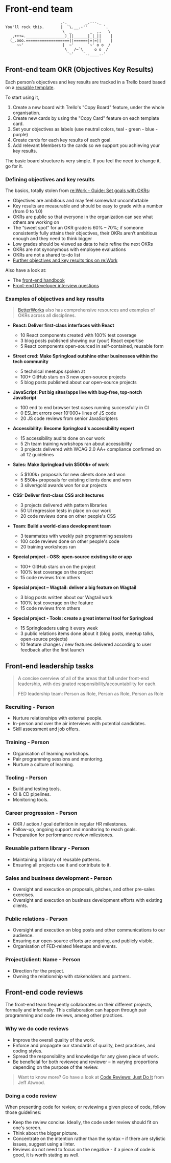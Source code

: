 # Front-end team

```
                        ,-.        _.---._
You'll rock this.       |  `\.__.-''       `.
                         \  _        _  ,.   \
   ,+++=._________________)_||______|_|_||    |
  (_.ooo.===================||======|=|=||    |
     ~~'                 |  ~'      `~' o o  /
                          \   /~`\     o o  /
                           `~'    `-.____.-'
```

## Front-end team OKR (Objectives Key Results)

Each person’s objectives and key results are tracked in a Trello board based on a [reusable template](https://trello.com/b/URsGqKMe/person-s-okr-template).

To start using it,

1. Create a new board with Trello's "Copy Board" feature, under the whole organisation.
2. Create new cards by using the "Copy Card" feature on each template card.
3. Set your objectives as labels (use neutral colors, teal - green - blue - purple)
4. Create cards for each key results of each goal.
5. Add relevant Members to the cards so we support you achieving your key results.

The basic board structure is very simple. If you feel the need to change it, go for it.

### Defining objectives and key results

The basics, totally stolen from [re:Work - Guide: Set goals with OKRs](https://rework.withgoogle.com/guides/set-goals-with-okrs/steps/introduction/):

- Objectives are ambitious and may feel somewhat uncomfortable
- Key results are measurable and should be easy to grade with a number (from 0 to 1.0)
- OKRs are public so that everyone in the organization can see what others are working on
- The “sweet spot” for an OKR grade is 60% – 70%; if someone consistently fully attains their objectives, their OKRs aren’t ambitious enough and they need to think bigger
- Low grades should be viewed as data to help refine the next OKRs
- OKRs are not synonymous with employee evaluations
- OKRs are not a shared to-do list
- [Further objectives and key results tips on re:Work](https://rework.withgoogle.com/guides/set-goals-with-okrs/steps/set-objectives-and-develop-key-results/)

Also have a look at:

- The [front-end handbook](https://www.frontendhandbook.com/practice/types-of-front-end-dev.html)
- [Front-end Developer interview questions](https://github.com/h5bp/Front-end-Developer-Interview-Questions)

### Examples of objectives and key results

> [BetterWorks](https://www.betterworks.com/resources/) also has comprehensive resources and examples of OKRs across all disciplines.

- __React: Deliver first-class interfaces with React__
    - 10 React components created with 100% test coverage
    - 3 blog posts published showing our (your) React expertise
    - 5 React components open-sourced in self-contained, reusable form

- __Street cred: Make Springload outshine other businesses within the tech community__
    - 5 technical meetups spoken at
    - 100+ GitHub stars on 3 new open-source projects
    - 5 blog posts published about our open-source projects

- __JavaScript: Put big sites/apps live with bug-free, top-notch JavaScript__
    - 100 end to end browser test cases running successfully in CI
    - 0 ESLint errors over 10'000+ lines of JS code
    - 20 JS code reviews from senior JavaScripters

- __Accessibility: Become Springload's accessibility expert__
    - 15 accessibility audits done on our work
    - 5 2h team training workshops ran about accessibility
    - 3 projects delivered with WCAG 2.0 AA+ compliance confirmed on all 12 guidelines

- __Sales: Make Springload win $500k+ of work__
    - 5 $100k+ proposals for new clients done and won
    - 5 $50k+ proposals for existing clients done and won
    - 3 silver/gold awards won for our projects

- __CSS: Deliver first-class CSS architectures__
    - 3 projects delivered with pattern libraries
    - 50 UI regression tests in place on our work
    - 20 code reviews done on other people's CSS

- __Team: Build a world-class development team__
    - 3 teammates with weekly pair programming sessions
    - 100 code reviews done on other people's code
    - 20 training workshops ran

- __Special project - OSS: open-source existing site or app__
    - 100+ GitHub stars on on the project
    - 100% test coverage on the project
    - 15 code reviews from others

- __Special project – Wagtail: deliver a big feature on Wagtail__
    - 3 blog posts written about our Wagtail work
    - 100% test coverage on the feature
    - 15 code reviews from others

- __Special project - Tools: create a great internal tool for Springload__
    - 15 Springloaders using it every week
    - 3 public relations items done about it (blog posts, meetup talks, open-source projects)
    - 10 feature changes / new features delivered according to user feedback after the first launch

## Front-end leadership tasks

> A concise overview of all of the areas that fall under front-end leadership, with designated responsibility/accountability for each.
> 
> FED leadership team: Person as Role, Person as Role, Person as Role

### Recruiting - Person

- Nurture relationships with external people.
- In-person and over the air interviews with potential candidates.
- Skill assessment and job offers.

### Training - Person

- Organisation of learning workshops.
- Pair programming sessions and mentoring.
- Nurture a culture of learning.

### Tooling - Person

- Build and testing tools.
- CI & CD pipelines.
- Monitoring tools.

### Career progression - Person

- OKR / action / goal definition in regular HR milestones.
- Follow-up, ongoing support and monitoring to reach goals.
- Preparation for performance review milestones.

### Reusable pattern library - Person

- Maintaining a library of reusable patterns.
- Ensuring all projects use it and contribute to it.

### Sales and business development - Person

- Oversight and execution on proposals, pitches, and other pre-sales exercises.
- Oversight and execution on business development efforts with existing clients.

### Public relations - Person

- Oversight and execution on blog posts and other communications to our audience.
- Ensuring our open-source efforts are ongoing, and publicly visible.
- Organisation of FED-related Meetups and events.

### Project/client: Name - Person

- Direction for the project.
- Owning the relationship with stakeholders and partners.

## Front-end code reviews

The front-end team frequently collaborates on their different projects, formally and informally. This collaboration can happen through pair programming and code reviews, among other practices.

### Why we do code reviews

- Improve the overall quality of the work.
- Enforce and propagate our standards of quality, best practices, and coding styles.
- Spread the responsibility and knowledge for any given piece of work.
- Be beneficial for both reviewee and reviewer – in varying proportions depending on the purpose of the review.

> Want to know more? Go have a look at [Code Reviews: Just Do It](https://blog.codinghorror.com/code-reviews-just-do-it/) from Jeff Atwood.

### Doing a code review

When presenting code for review, or reviewing a given piece of code, follow those guidelines:

- Keep the review concise. Ideally, the code under review should fit on one's screen.
- Think about the bigger picture.
- Concentrate on the intention rather than the syntax – if there are stylistic issues, suggest using a linter.
- Reviews do not need to focus on the negative - if a piece of code is good, it is worth stating as well.
